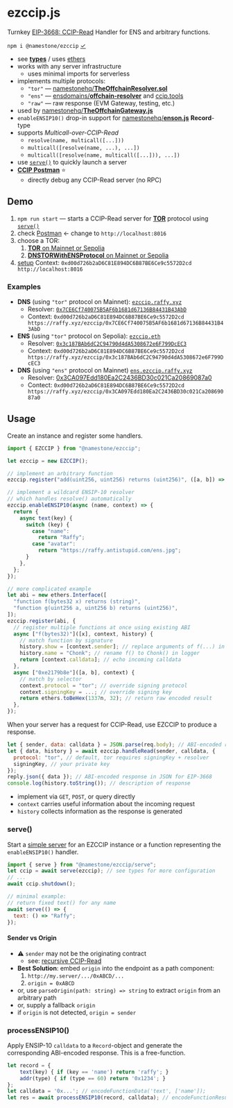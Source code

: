# ezccip.js

Turnkey [EIP-3668: CCIP-Read](https://eips.ethereum.org/EIPS/eip-3668) Handler for ENS and arbitrary functions.

`npm i @namestone/ezccip` [&check;](https://www.npmjs.com/package/@namestone/ezccip)

- see [**types**](./dist/index.d.mts) / uses [ethers](https://github.com/ethers-io/ethers.js/)
- works with any server infrastructure
  - uses minimal imports for serverless
- implements multiple protocols:
  - `"tor"` &mdash; [namestonehq/**TheOffchainResolver.sol**](https://github.com/namestonehq/TheOffchainResolver.sol)
  - `"ens"` &mdash; [ensdomains/**offchain-resolver**](https://github.com/ensdomains/offchain-resolver/) and [ccip.tools](https://ccip.tools/)
  - `"raw"` &mdash; raw response (EVM Gateway, testing, etc.)
- used by [namestonehq/**TheOffchainGateway.js**](https://github.com/namestonehq/TheOffchainGateway.js)
- `enableENSIP10()` drop-in support for [namestonehq/**enson.js**](https://github.com/namestonehq/enson.js) **Record**-type
- supports _Multicall-over-CCIP-Read_
  - `resolve(name, multicall([...]))`
  - `multicall([resolve(name, ...), ...])`
  - `multicall([resolve(name, multicall([...])), ...])`
- use [`serve()`](#serve) to quickly launch a server
- [**CCIP Postman**](https://namestonehq.github.io/ezccip.js/test/postman.html) ⭐️
  - directly debug any CCIP-Read server (no RPC)

## Demo

1. `npm run start` &mdash; starts a CCIP-Read server for [**TOR**](https://github.com/namestonehq/TheOffchainResolver.sol#context-format) protocol using [`serve()`](#serve)
1. check [Postman](https://namestonehq.github.io/ezccip.js/test/postman.html#endpoint=https%3A%2F%2Fraffy.xyz%2Fezccip%2F&proto=tor&name=raffy.eth&multi=inner&field=addr-&field=text-description) &larr; change to `http://localhost:8016`
1. choose a TOR:
   1. [**TOR** on Mainnet or Sepolia](https://github.com/namestonehq/TheOffchainResolver.sol#theoffchainresolversol)
   1. [**DNSTORWithENSProtocol** on Mainnet or Sepolia](https://github.com/namestonehq/TheOffchainResolver.sol?tab=readme-ov-file#dnstorwithensprotocolsol)
1. [setup](https://github.com/namestonehq/TheOffchainResolver.sol#setup) Context: `0xd00d726b2aD6C81E894DC6B87BE6Ce9c5572D2cd http://localhost:8016`

### Examples

- **DNS** (using `"tor"` protocol on Mainnet): [`ezccip.raffy.xyz`](https://adraffy.github.io/ens-normalize.js/test/resolver.html#ezccip.raffy.xyz)
  - Resolver: [`0x7CE6Cf740075B5AF6b1681d67136B84431B43AbD`](https://etherscan.io/address/0x7CE6Cf740075B5AF6b1681d67136B84431B43AbD)
  - Context: `0xd00d726b2aD6C81E894DC6B87BE6Ce9c5572D2cd https://raffy.xyz/ezccip/0x7CE6Cf740075B5AF6b1681d67136B84431B43AbD`
- **ENS** (using `"tor"` protocol on Sepolia): [`ezccip.eth`](https://adraffy.github.io/ens-normalize.js/test/resolver.html?sepolia#ezccip.eth)
  - Resolver: [`0x3c187BAb6dC2C94790d4dA5308672e6F799DcEC3`](https://sepolia.etherscan.io/address/0x3c187BAb6dC2C94790d4dA5308672e6F799DcEC3)
  - Context: `0xd00d726b2aD6C81E894DC6B87BE6Ce9c5572D2cd https://raffy.xyz/ezccip/0x3c187BAb6dC2C94790d4dA5308672e6F799DcEC3`
- **DNS** (using `"ens"` protocol on Mainnet) [`ens.ezccip.raffy.xyz`](https://adraffy.github.io/ens-normalize.js/test/resolver.html#ens.ezccip.raffy.xyz)
  - Resolver: [0x3CA097Edd180Ea2C2436BD30c021Ca20869087a0](https://etherscan.io/address/0x3CA097Edd180Ea2C2436BD30c021Ca20869087a0)
  - Contect: `0xd00d726b2aD6C81E894DC6B87BE6Ce9c5572D2cd https://raffy.xyz/ezccip/0x3CA097Edd180Ea2C2436BD30c021Ca20869087a0`

## Usage

Create an instance and register some handlers.

```js
import { EZCCIP } from "@namestone/ezccip";

let ezccip = new EZCCIP();

// implement an arbitrary function
ezccip.register("add(uint256, uint256) returns (uint256)", ([a, b]) => [a + b]);

// implement a wildcard ENSIP-10 resolver
// which handles resolve() automatically
ezccip.enableENSIP10(async (name, context) => {
  return {
    async text(key) {
      switch (key) {
        case "name":
          return "Raffy";
        case "avatar":
          return "https://raffy.antistupid.com/ens.jpg";
      }
    },
  };
});

// more complicated example
let abi = new ethers.Interface([
  "function f(bytes32 x) returns (string)",
  "function g(uint256 a, uint256 b) returns (uint256)",
]);
ezccip.register(abi, {
  // register multiple functions at once using existing ABI
  async ["f(bytes32)"]([x], context, history) {
    // match function by signature
    history.show = [context.sender]; // replace arguments of f(...) in logger
    history.name = "Chonk"; // rename f() to Chonk() in logger
    return [context.calldata]; // echo incoming calldata
  },
  async ["0xe2179b8e"]([a, b], context) {
    // match by selector
    context.protocol = "tor"; // override signing protocol
    context.signingKey = ...; // override signing key
    return ethers.toBeHex(1337n, 32); // return raw encoded result
  },
});
```

When your server has a request for CCIP-Read, use EZCCIP to produce a response.

```js
let { sender, data: calldata } = JSON.parse(req.body); // ABI-encoded request in JSON from EIP-3668
let { data, history } = await ezccip.handleRead(sender, calldata, {
  protocol: "tor", // default, tor requires signingKey + resolver
  signingKey, // your private key
});
reply.json({ data }); // ABI-encoded response in JSON for EIP-3668
console.log(history.toString()); // description of response
```

- implement via `GET`, `POST`, or query directly
- `context` carries useful information about the incoming request
- `history` collects information as the response is generated

### serve()

Start a [simple server](./src/serve.js) for an EZCCIP instance or a function representing the `enableENSIP10()` handler.

```js
import { serve } from "@namestone/ezccip/serve";
let ccip = await serve(ezccip); // see types for more configuration
// ...
await ccip.shutdown();

// minimal example:
// return fixed text() for any name
await serve(() => {
  text: () => "Raffy";
});
```

#### Sender vs Origin

- ⚠️ `sender` may not be the originating contract
  - see: [recursive CCIP-Read](https://eips.ethereum.org/EIPS/eip-3668#recursive-calls-in-ccip-aware-contracts)
- **Best Solution**: embed `origin` into the endpoint as a path component:
  1.  `http://my.server/.../0xABCD/...`
  1.  `origin = 0xABCD`
- or, use `parseOrigin(path: string) => string` to extract `origin` from an arbitrary path
- or, supply a fallback `origin`
- if `origin` is not detected, `origin = sender`

### processENSIP10()

Apply ENSIP-10 `calldata` to a `Record`-object and generate the corresponding ABI-encoded response. This is a free-function.

```js
let record = {
    text(key) { if (key == 'name') return 'raffy'; }
    addr(type) { if (type == 60) return '0x1234'; }
};
let calldata = '0x...'; // encodeFunctionData('text', ['name']);
let res = await processENSIP10(record, calldata); // encodeFunctionResult('text', ['raffy']);
```
